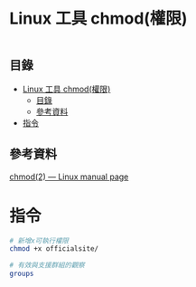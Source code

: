 # Linux 工具 chmod(權限)

```
```

## 目錄

- [Linux 工具 chmod(權限)](#linux-工具-chmod權限)
	- [目錄](#目錄)
	- [參考資料](#參考資料)
- [指令](#指令)

## 參考資料

[chmod(2) — Linux manual page](https://man7.org/linux/man-pages/man2/chmod.2.html)

# 指令

```bash
# 新增x可執行權限
chmod +x officialsite/

# 有效與支援群組的觀察
groups
```